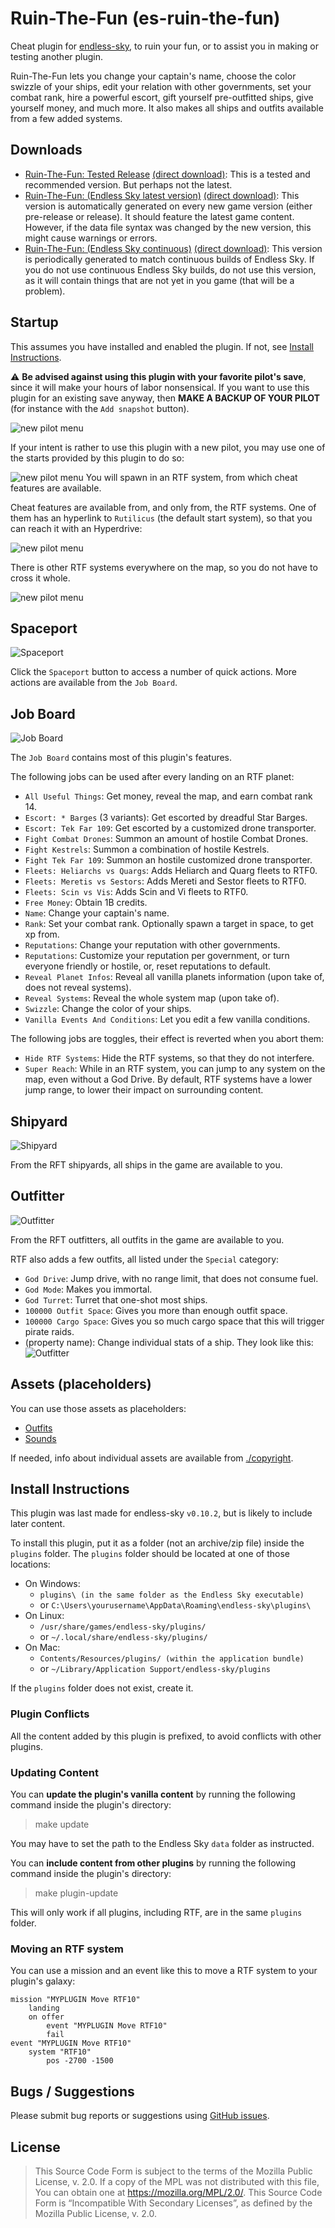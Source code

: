 Ruin-The-Fun (es-ruin-the-fun)
===

Cheat plugin for [endless-sky](https://github.com/endless-sky/endless-sky), to ruin your fun, or to assist you in making or testing another plugin.

Ruin-The-Fun lets you change your captain's name, choose the color swizzle of your ships, edit your relation with other governments, set your combat rank, hire a powerful escort, gift yourself pre-outfitted ships, give yourself money, and much more. It also makes all ships and outfits available from a few added systems.



## Downloads

- [Ruin-The-Fun: Tested Release](https://github.com/Pshy0/es-ruin-the-fun/releases/tag/latest) [(direct download)](https://github.com/Pshy0/es-ruin-the-fun/releases/download/latest/es-ruin-the-fun.zip):
  This is a tested and recommended version. But perhaps not the latest.
- [Ruin-The-Fun: (Endless Sky latest version)](https://github.com/Pshy0/es-ruin-the-fun/releases/tag/es-latest-version) [(direct download)](https://github.com/Pshy0/es-ruin-the-fun/releases/download/v0.0.18-for-es-v0.10.2/es-ruin-the-fun-auto-updated.zip):
  This version is automatically generated on every new game version (either pre-release or release).
  It should feature the latest game content.
  However, if the data file syntax was changed by the new version, this might cause warnings or errors.
- [Ruin-The-Fun: (Endless Sky continuous)](https://github.com/Pshy0/es-ruin-the-fun/releases/tag/es-continuous) [(direct download)](https://github.com/Pshy0/es-ruin-the-fun/releases/download/es-continuous/es-ruin-the-fun-for-es-continuous.zip):
  This version is periodically generated to match continuous builds of Endless Sky.
  If you do not use continuous Endless Sky builds, do not use this version, as it will contain things that are not yet in you game (that will be a problem).



## Startup

This assumes you have installed and enabled the plugin. If not, see [Install Instructions](#install-instructions).

⚠️ **Be advised against using this plugin with your favorite pilot's save**, since it will make your hours of labor nonsensical.
If you want to use this plugin for an existing save anyway, then **MAKE A BACKUP OF YOUR PILOT** (for instance with the `Add snapshot` button).

![new pilot menu](./images/screenshot/add-snapshot.png)

If your intent is rather to use this plugin with a new pilot, you may use one of the starts provided by this plugin to do so:

![new pilot menu](./images/screenshot/rtf-starts.png)
You will spawn in an RTF system, from which cheat features are available.

Cheat features are available from, and only from, the RTF systems. One of them has an hyperlink to `Rutilicus` (the default start system), so that you can reach it with an Hyperdrive:

![new pilot menu](./images/screenshot/rtf0-on-map.png)

There is other RTF systems everywhere on the map, so you do not have to cross it whole.

![new pilot menu](./images/screenshot/rtf-systems-on-map.png)



## Spaceport

![Spaceport](./images/screenshot/spaceport-button.png)

Click the `Spaceport` button to access a number of quick actions.
More actions are available from the `Job Board`.



## Job Board

![Job Board](./images/screenshot/job-board-button.png)

The `Job Board` contains most of this plugin's features.

The following jobs can be used after every landing on an RTF planet:
- `All Useful Things`: Get money, reveal the map, and earn combat rank 14.
- `Escort: * Barges` (3 variants): Get escorted by dreadful Star Barges.
- `Escort: Tek Far 109`: Get escorted by a customized drone transporter.
- `Fight Combat Drones`: Summon an amount of hostile Combat Drones.
- `Fight Kestrels`: Summon a combination of hostile Kestrels.
- `Fight Tek Far 109`: Summon an hostile customized drone transporter.
- `Fleets: Heliarchs vs Quargs`: Adds Heliarch and Quarg fleets to RTF0.
- `Fleets: Meretis vs Sestors`: Adds Mereti and Sestor fleets to RTF0.
- `Fleets: Scin vs Vis`: Adds Scin and Vi fleets to RTF0.
- `Free Money`: Obtain 1B credits.
- `Name`: Change your captain's name.
- `Rank`: Set your combat rank. Optionally spawn a target in space, to get xp from.
- `Reputations`: Change your reputation with other governments.
- `Reputations`: Customize your reputation per government, or turn everyone friendly or hostile, or, reset reputations to default.
- `Reveal Planet Infos`: Reveal all vanilla planets information (upon take of, does not reveal systems).
- `Reveal Systems`: Reveal the whole system map (upon take of).
- `Swizzle`: Change the color of your ships.
- `Vanilla Events And Conditions`: Let you edit a few vanilla conditions.

The following jobs are toggles, their effect is reverted when you abort them:
- `Hide RTF Systems`: Hide the RTF systems, so that they do not interfere.
- `Super Reach`: While in an RTF system, you can jump to any system on the map, even without a God Drive. By default, RTF systems have a lower jump range, to lower their impact on surrounding content.



## Shipyard

![Shipyard](./images/screenshot/shipyard-button.png)

From the RFT shipyards, all ships in the game are available to you.



## Outfitter

![Outfitter](./images/screenshot/outfitter-button.png)

From the RFT outfitters, all outfits in the game are available to you.

RTF also adds a few outfits, all listed under the `Special` category:
- `God Drive`: Jump drive, with no range limit, that does not consume fuel.
- `God Mode`: Makes you immortal.
- `God Turret`: Turret that one-shot most ships.
- `100000 Outfit Space`: Gives you more than enough outfit space.
- `100000 Cargo Space`: Gives you so much cargo space that this will trigger pirate raids.
- (property name): Change individual stats of a ship. They look like this:
![Outfitter](./images/screenshot/wheel-examples.png)



## Assets (placeholders)

You can use those assets as placeholders:
 - [Outfits](./images/outfit/rtf/)
 - [Sounds](./sounds/)

If needed, info about individual assets are available from [./copyright](./copyright).



## Install Instructions

This plugin was last made for endless-sky `v0.10.2`, but is likely to include later content.

To install this plugin, put it as a folder (not an archive/zip file) inside the `plugins` folder.
The `plugins` folder should be located at one of those locations:
- On Windows:
  - `plugins\ (in the same folder as the Endless Sky executable)`
  - or `C:\Users\yourusername\AppData\Roaming\endless-sky\plugins\`
- On Linux:
  - `/usr/share/games/endless-sky/plugins/`
  - or `~/.local/share/endless-sky/plugins/`
- On Mac:
  - `Contents/Resources/plugins/ (within the application bundle)`
  - or `~/Library/Application Support/endless-sky/plugins`

If the `plugins` folder does not exist, create it.

### Plugin Conflicts
All the content added by this plugin is prefixed, to avoid conflicts with other plugins.

### Updating Content
You can **update the plugin's vanilla content** by running the following command inside the plugin's directory:
> make update

You may have to set the path to the Endless Sky `data` folder as instructed.

You can **include content from other plugins** by running the following command inside the plugin's directory:
> make plugin-update

This will only work if all plugins, including RTF, are in the same `plugins` folder.

### Moving an RTF system
You can use a mission and an event like this to move a RTF system to your plugin's galaxy:
```
mission "MYPLUGIN Move RTF10"
    landing
    on offer
        event "MYPLUGIN Move RTF10"
        fail
event "MYPLUGIN Move RTF10"
	system "RTF10"
		pos -2700 -1500
```



## Bugs / Suggestions

Please submit bug reports or suggestions using [GitHub issues](https://github.com/Pshy0/es-ruin-the-fun/issues).



## License

 > This Source Code Form is subject to the terms of the Mozilla Public License, v. 2.0. If a copy of the MPL was not distributed with this file, You can obtain one at https://mozilla.org/MPL/2.0/.
 > This Source Code Form is “Incompatible With Secondary Licenses”, as defined by the Mozilla Public License, v. 2.0.
